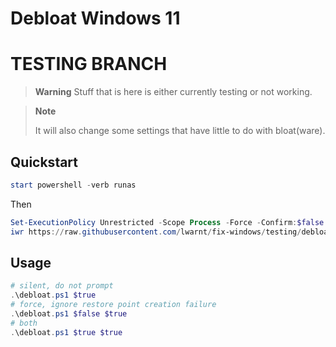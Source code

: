 # Debloat Windows 11

# TESTING BRANCH

> **Warning** Stuff that is here is either currently testing or not working.

> **Note** 
> 
> It will also change some settings that have little to do with bloat(ware). 

## Quickstart

```Powershell
start powershell -verb runas
```

Then

```Powershell
Set-ExecutionPolicy Unrestricted -Scope Process -Force -Confirm:$false
iwr https://raw.githubusercontent.com/lwarnt/fix-windows/testing/debloat-windows11/debloat.ps1 | iex
```

## Usage

```Powershell
# silent, do not prompt
.\debloat.ps1 $true
# force, ignore restore point creation failure
.\debloat.ps1 $false $true
# both
.\debloat.ps1 $true $true
```
